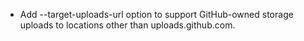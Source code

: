 - Add --target-uploads-url option to support GitHub-owned storage uploads to locations other than uploads.github.com.
